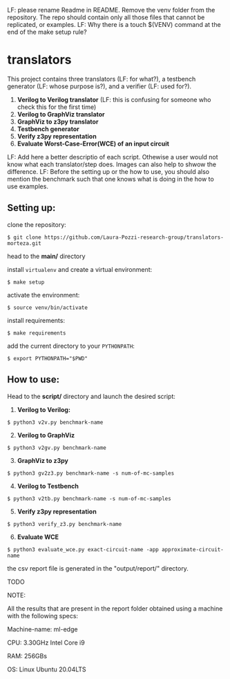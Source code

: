 LF: please rename Readme in README. Remove the venv folder from the repository. The repo should contain only all those files that cannot be replicated, or examples.
LF: Why there is a touch $(VENV) command at the end of the make setup rule?

# translators

This project contains three translators (LF: for what?), a testbench generator (LF: whose purpose is?), and a verifier (LF: used for?).

1) **Verilog to Verilog translator** (LF: this is confusing for someone who check this for the first time)
2) **Verilog to GraphViz translator**
3) **GraphViz to z3py translator**
5) **Testbench generator**
6) **Verify z3py representation**
7) **Evaluate Worst-Case-Error(WCE) of an input circuit**

LF: Add here a better descriptio of each script. Othewise a user would not know what each translator/step does. Images can also help to shwow the difference.
LF: Before the setting up or the how to use, you should also mention the benchmark such that one knows what is doing in the how to use examples.

## Setting up:

clone the repository:

`$ git clone https://github.com/Laura-Pozzi-research-group/translators-morteza.git`

head to the **main/** directory

install `virtualenv` and create a virtual environment:

`$ make setup`

activate the environment:

`$ source venv/bin/activate`


install requirements:

`$ make requirements`


add the current directory to your `PYTHONPATH`:

`$ export PYTHONPATH="$PWD"`




## How to use:

Head to the **script/** directory and launch the desired script:

1) **Verilog to Verilog:**

`$ python3 v2v.py benchmark-name`

2) **Verilog to GraphViz**

`$ python3 v2gv.py benchmark-name`


3) **GraphViz to z3py**

`$ python3 gv2z3.py benchmark-name -s num-of-mc-samples`

4) **Verilog to Testbench**

`$ python3 v2tb.py benchmark-name -s num-of-mc-samples`

5) **Verify z3py representation**

`$ python3 verify_z3.py benchmark-name`

6) **Evaluate WCE**

`$ python3 evaluate_wce.py exact-circuit-name -app approximate-circuit-name`

the csv report file is generated in the "output/report/" directory. 



TODO

NOTE:

All the results that are present in the report folder obtained using a machine with the following specs:


Machine-name: ml-edge

CPU: 3.30GHz Intel Core i9

RAM: 256GBs

OS: Linux Ubuntu 20.04LTS



